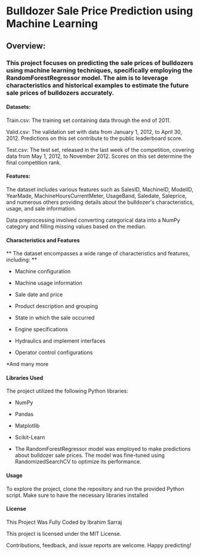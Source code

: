 # Bulldozer Sale Price Prediction using Machine Learning

## Overview:

### This project focuses on predicting the sale prices of bulldozers using machine learning techniques, specifically employing the RandomForestRegressor model. The aim is to leverage characteristics and historical examples to estimate the future sale prices of bulldozers accurately.

#### Datasets:

Train.csv: The training set containing data through the end of 2011.

Valid.csv: The validation set with data from January 1, 2012, to April 30, 2012. Predictions on this set contribute to the public leaderboard score.

Test.csv: The test set, released in the last week of the competition, covering data from May 1, 2012, to November 2012. Scores on this set determine the final competition rank.

#### Features:

The dataset includes various features such as SalesID, MachineID, ModelID, YearMade, MachineHoursCurrentMeter, UsageBand, Saledate, Saleprice, and numerous others providing details about the bulldozer's characteristics, usage, and sale information.

Data preprocessing involved converting categorical data into a NumPy category and filling missing values based on the median.

#### Characteristics and Features

** The dataset encompasses a wide range of characteristics and features, including: **

* Machine configuration

* Machine usage information

* Sale date and price
  
* Product description and grouping
  
* State in which the sale occurred

* Engine specifications

* Hydraulics and implement interfaces

* Operator control configurations

*And many more

#### Libraries Used

The project utilized the following Python libraries:

* NumPy

* Pandas

* Matplotlib

* Scikit-Learn

* The RandomForestRegressor model was employed to make predictions about bulldozer sale prices. The model was fine-tuned using RandomizedSearchCV to optimize its performance.

#### Usage

To explore the project, clone the repository and run the provided Python script. Make sure to have the necessary libraries installed

#### License

This Project  Was Fully Coded by Ibrahim Sarraj

This project is licensed under the MIT License.

Contributions, feedback, and issue reports are welcome. Happy predicting!

